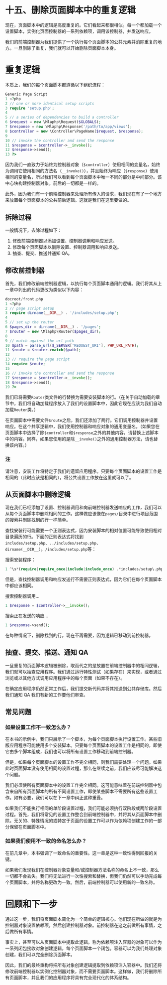 # 十五、删除页面脚本中的重复逻辑

现在，页面脚本中的逻辑是高度重复的。它们看起来都很相似。每一个都加载一个设置脚本，实例化页面控制器的一系列依赖项，调用该控制器，并发送响应。

我们的前端控制器为我们提供了一个执行每个页面脚本的公共元素并消除重复的地方。一旦删除了重复，我们就可以开始删除页面脚本本身。

# 重复逻辑

本质上，我们的每个页面脚本都遵循以下组织流程：

```php
Generic Page Script
1 <?php
2 // one or more identical setup scripts
3 require 'setup.php';
4
5 // a series of dependencies to build a controller
6 $request = new \Mlaphp\Request($GLOBALS);
7 $response = new \Mlaphp\Response('/path/to/app/views');
8 $controller = new \Controller\PageName($request, $response);
9
10 // invoke the controller and send the response
11 $response = $controller->__invoke();
12 $response->send();
13 ?>
```

因为我们一直致力于始终为控制器对象（`$controller`）使用相同的变量名，始终为调用它使用相同的方法名（`__invoke()`），并且始终为响应（`$response`）使用相同的变量名，所以我们可以看到每个页面脚本中唯一不同的部分是中间部分。该中心块构建控制器对象。前后的一切都是一样的。

此外，因为我们有一个前端控制器来处理所有传入的请求，我们现在有了一个地方来放置每个页面脚本的公共前后逻辑。这就是我们在这里要做的。

## 拆除过程

一般情况下，去除过程如下：

1.  修改前端控制器以添加设置、控制器调用和响应发送。
2.  修改每个页面脚本以删除设置、控制器调用和响应发送。
3.  抽查、提交、推送并通知 QA。

## 修改前控制器

首先，我们修改前端控制器逻辑，以执行每个页面脚本通用的逻辑。我们将其从上一章中列出的代码更改为类似以下内容：

```php
docroot/front.php
1 <?php
2 // page script setup
3 require dirname(__DIR__) . '/includes/setup.php';
4
5 // set up the router
6 $pages_dir = dirname(__DIR__) . '/pages';
7 $router = new \Mlaphp\Router($pages_dir);
8
9 // match against the url path
10 $path = parse_url($_SERVER['REQUEST_URI'], PHP_URL_PATH);
11 $route = $router->match($path);
12
13 // require the page script
14 require $route;
15
16 // invoke the controller and send the response
17 $response = $controller->__invoke();
18 $response->send();
19 ?>
```

我们已将需要`Router`类文件的行替换为需要安装脚本的行。（在关于自动加载的章节中，我们将自动加载程序放入了我们的设置脚本中，因此它现在应该为我们自动加载`Router`类。）

在页面脚本中需要文件`$route`之后，我们还添加了两行。它们调用控制器并设置响应。在这个共享逻辑中，我们使用控制器和响应对象的通用变量名。（如果您在页面脚本中选择了除`$controller`和`$response`之外的其他内容，请替换上述脚本中的内容。同样，如果您使用的是除`__invoke()`之外的通用控制器方法，请也替换该内容。）

### 注

请注意，安装工作将特定于我们的遗留应用程序。只要每个页面脚本的设置工作是相同的（此时应该是相同的），将公共设置工作放在这里就可以了。

## 从页面脚本中删除逻辑

现在我们已经添加了设置、控制器调用和向前端控制器发送响应的工作，我们可以从每个页面脚本中删除相同的工作。这样做应该像在`pages/`目录中进行项目范围的搜索并删除找到的行一样简单。

查找安装行可能需要一个正则表达式，因为安装脚本的相对位置可能导致使用相对目录遍历的行。下面的正则表达式将找到`includes/setup.php`、`../includes/setup.php`、`dirname(__DIR__)`。`/includes/setup.php`等：

搜索安装程序：

```php
1 ^\s*(require|require_once|include|include_once) .*includes/setup\.php.*$

```

但是，查找控制器调用和响应发送行不需要正则表达式，因为它们在每个页面脚本中都应该相同。

搜索控制器调用…

```php
1 $response = $controller->__invoke();

```

搜索正在发送的响应…

```php
1 $response->send();

```

在每种情况下，删除找到的行。现在不再需要，因为逻辑已移动到前控制器。

## 抽查、提交、推送、通知 QA

一旦重复的页面脚本逻辑被删除，取而代之的是放置在前端控制器中的相同逻辑，我们就可以抽查应用程序。我们通过运行特性测试（如果存在）来实现，或者通过浏览或以其他方式调用应用程序中的每个页面（如果不存在）。

在确定应用程序仍然正常工作后，我们提交新代码并将其推送到公共存储库。然后我们通知 QA 我们有新的工作要他们审查。

## 常见问题

### 如果设置工作不一致怎么办？

在本书的示例中，我们只展示了一个脚本，为每个页面脚本执行设置工作。某些旧版应用程序可能使用多个安装脚本。只要每个页面脚本的设置工作是相同的，即使它由多个脚本组成，我们也可以将所有设置工作移动到前端控制器。

但是，如果每个页面脚本的设置工作不完全相同，则我们需要处理一个问题。如果此时页面脚本没有使用相同的设置过程，那么在继续之前，我们应该尽可能解决这个问题。

我们必须使所有页面脚本中的设置工作完全相同。这可能意味着在前端控制器中包含来自所有页面脚本的所有不同设置工作，即使某些脚本不需要所有这些设置工作。如有必要，我们可以在下一章中纠正这种重叠。

如果我们不能执行相同的单阶段设置过程，我们可能必须执行双阶段或两阶段设置过程。首先，我们将常见的设置工作整合到前端控制器中，并将其从页面脚本中删除。无关的、特殊情况的或特定于页面的设置工作可以作为依赖项创建工作的一部分保留在页面脚本中。

### 如果我们使用不一致的命名怎么办？

在前几章中，本书强调了一致命名的重要性。这一章是这种一致性得到回报的关键。

如果我们发现我们在控制器对象变量和/或控制器方法名称的命名上不一致，那么一切都不会丢失。我们将无法进行一次性搜索和替换，但我们仍然可以手动完成每个页面脚本，并将名称更改为一致。然后，前端控制器可以使用新的一致名称。

# 回顾和下一步

通过这一步，我们将页面脚本简化为一个简单的逻辑核心。他们现在所做的就是为控制器对象设置依赖项，然后创建控制器对象。前控制器在这之前做所有事情，之后做所有事情。

事实上，甚至可以从页面脚本中提取此逻辑。称为依赖项注入容器的对象可以作为一系列闭包接收对象创建逻辑，每个页面脚本一个闭包。容器可以为我们处理对象创建，我们可以完全删除页面脚本。

因此，我们的最终重构将把所有对象创建逻辑提取到依赖项注入容器中。我们还将修改前端控制器以实例化控制器对象，而不需要页面脚本。这样做，我们将删除所有页面脚本，并且我们的应用程序将具有完全现代化的体系结构。